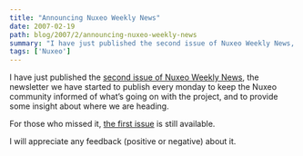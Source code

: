 ```yaml
---
title: "Announcing Nuxeo Weekly News"
date: 2007-02-19
path: blog/2007/2/announcing-nuxeo-weekly-news
summary: "I have just published the second issue of Nuxeo Weekly News, the newsletter we have started to publish every monday to keep the Nuxeo community informed of what&#8217;s going on with the project, and to provide some insight about where we are heading."
tags: ['Nuxeo']
---
```


I have just published the <a href="http://www.nuxeo.org/sections/news/nuxeo-weekly-news-issue">second issue of Nuxeo Weekly News</a>, the newsletter we have started to publish every monday to keep the Nuxeo community informed of what&#8217;s going on with the project, and to provide some insight about where we are heading.

For those who missed it, <a href="http://www.nuxeo.org/sections/news/nuxeo-weekly-new-issue-1">the first issue</a> is still available.

I will appreciate any feedback (positive or negative) about it.

